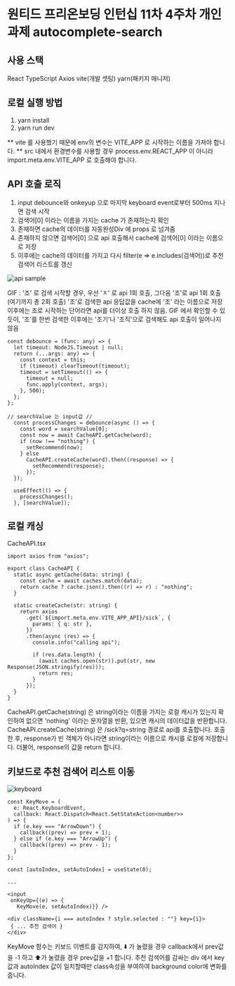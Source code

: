 # 원티드 프리온보딩 인턴십 11차 4주차 개인 과제 autocomplete-search

## 사용 스택
React
TypeScript
Axios
vite(개발 셋팅)
yarn(패키지 매니저)

## 로컬 실행 방법

1. yarn install
2. yarn run dev

** vite 를 사용했기 때문에 env의 변수는 VITE_APP 로 시작하는 이름을 가져야 합니다.
** src 내에서 환경변수를 사용할 경우 process.env.REACT_APP 이 아니라 import.meta.env.VITE_APP 로 호출해야 합니다.

## API 호출 로직

1. input debounce와 onkeyup 으로 마지막 keyboard event로부터 500ms 지나면 검색 시작
2. 검색어[0] 이라는 이름을 가지는 cache 가 존재하는지 확인
3. 존재하면 cache의 데이터를 자동완성Div 에 props 로 넘겨줌
4. 존재하지 않으면 검색어[0] 으로 api 호출해서 cache에 검색어[0] 이라는 이름으로 저장
5. 이후에는 cache의 데이터를 가지고 다시 filter(e => e.includes(검색어))로 추천 검색어 리스트를 갱신

![api sample](https://github.com/eatdrink0507/autocomplete-search/assets/111216062/c846825e-726e-434c-9b1e-0288416789f8)

GIF : '조' 로 검색 시작할 경우, 우선 'ㅈ' 로 api 1회 호출, 그다음 '조'로 api 1회 호출 (여기까지 총 2회 호출)
'조'로 검색한 api 응답값을 cache에 '조' 라는 이름으로 저장
이후에는 조로 시작하는 단어라면 api를 더이상 호출 하지 않음.
GIF 에서 확인할 수 있듯이, '조'를 한번 검색한 이후에는 '조기'나 '조직'으로 검색해도 api 호출이 일어나지 않음

```
const debounce = (func: any) => {
  let timeout: NodeJS.Timeout | null;
  return (...args: any) => {
    const context = this;
    if (timeout) clearTimeout(timeout);
    timeout = setTimeout(() => {
      timeout = null;
      func.apply(context, args);
    }, 500);
  };
};
```

```
// searchValue 는 input값 //
  const processChanges = debounce(async () => {
    const word = searchValue[0];
    const now = await CacheAPI.getCache(word);
    if (now !== "nothing") {
      setRecommend(now);
    } else
      CacheAPI.createCache(word).then((response) => {
        setRecommend(response);
      });
  });

  useEffect(() => {
    processChanges();
  }, [searchValue]);
```

## 로컬 캐싱

CacheAPI.tsx
```
import axios from "axios";

export class CacheAPI {
  static async getCache(data: string) {
    const cache = await caches.match(data);
    return cache ? cache.json().then((r) => r) : "nothing";
  }

  static createCache(str: string) {
    return axios
      .get(`${import.meta.env.VITE_APP_API}/sick`, {
        params: { q: str },
      })
      .then(async (res) => {
        console.info("calling api");

        if (res.data.length) {
          (await caches.open(str)).put(str, new Response(JSON.stringify(res)));
          return res;
        }
      });
  }
}
```
CacheAPI.getCache(string) 은 string이라는 이름을 가지는 로컬 캐시가 있는지 확인하여 없으면 'nothing' 이라는 문자열을 반환, 있으면 캐시의 데이터값을 반환합니다.
CacheAPI.createCache(string) 은 /sick?q=string 경로로 api를 호출합니다. 호출한 후, response가 빈 객체가 아니라면 string이라는 이름으로 캐시를 로컬에 저장합니다.
더불어, response의 값을 return 합니다.


## 키보드로 추천 검색어 리스트 이동

![keyboard](https://github.com/eatdrink0507/autocomplete-search/assets/111216062/502838c0-459b-411d-b93a-97cd189e618e)

```
const KeyMove = (
  e: React.KeyboardEvent,
  callback: React.Dispatch<React.SetStateAction<number>>
) => {
  if (e.key === "ArrowDown") {
    callback((prev) => prev + 1);
  } else if (e.key === "ArrowUp") {
    callback((prev) => prev - 1);
  }
};
```
```
const [autoIndex, setAutoIndex] = useState(0);

...

<input
 onKeyUp={(e) => {
   KeyMove(e, setAutoIndex)}} />
```
```
<div className={i === autoIndex ? style.selected : ""} key={i}>
 { ... 추천 검색어 }
</div>
```

KeyMove 함수는 키보드 이벤트를 감지하여, ⬇️ 가 눌렸을 경우 callback에서 prev값을 -1 하고 ⬆️가 눌렸을 경우 prev값을 +1 합니다.
추천 검색어를 감싸는 div 에서 key 값과 autoIndex 값이 일치할때만 class속성을 부여하여 background color에 변화를 줍니다.
